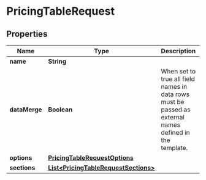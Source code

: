 

# PricingTableRequest


## Properties

Name | Type | Description | Notes
------------ | ------------- | ------------- | -------------
**name** | **String** |  |  [optional]
**dataMerge** | **Boolean** | When set to true all field names in data rows must be passed as external names defined in the template. |  [optional]
**options** | [**PricingTableRequestOptions**](PricingTableRequestOptions.md) |  |  [optional]
**sections** | [**List&lt;PricingTableRequestSections&gt;**](PricingTableRequestSections.md) |  |  [optional]



